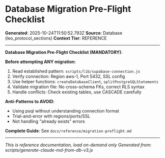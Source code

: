 # Database Migration Pre-Flight Checklist

**Generated**: 2025-10-24T11:50:52.793Z
**Source**: Database (leo_protocol_sections)
**Context Tier**: REFERENCE

---

**Database Migration Pre-Flight Checklist (MANDATORY)**:

**Before attempting ANY migration**:
1. Read established pattern: `scripts/lib/supabase-connection.js`
2. Verify connection: Region aws-1, Port 5432, SSL config
3. Use helper functions: `createDatabaseClient`, `splitPostgreSQLStatements`
4. Validate migration file: No cross-schema FKs, correct RLS syntax
5. Handle conflicts: Check existing tables, use CASCADE carefully

**Anti-Patterns to AVOID**:
- Using psql without understanding connection format
- Trial-and-error with regions/ports/SSL
- Not handling "already exists" errors

**Complete Guide**: See `docs/reference/migration-preflight.md`

---

*This is reference documentation, load on-demand only*
*Generated from: scripts/generate-claude-md-from-db-v3.js*
